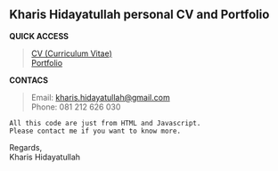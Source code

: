 
## Kharis Hidayatullah personal CV and Portfolio

**QUICK ACCESS**
> [CV (Curriculum Vitae)](https://sikharis.github.io/sikharis/)<br>
> [Portfolio](https://github.com/sikharis/sikharis/blob/master/Kharis%20Hidayatullah%20-%20Portfolio.pdf)

**CONTACS**

> Email: kharis.hidayatullah@gmail.com <br>
> Phone: 081 212 626 030


    All this code are just from HTML and Javascript.
    Please contact me if you want to know more.


Regards,<br>Kharis Hidayatullah
